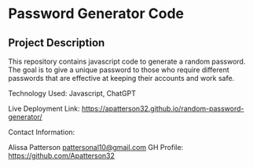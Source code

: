 # Password Generator Code

## Project Description

This repository contains javascript code to generate a random password. The goal is to give a unique password to those who require different passwords that are effective at keeping their accounts and work safe.

Technology Used: Javascript, ChatGPT

Live Deployment Link:
https://apatterson32.github.io/random-password-generator/

Contact Information:

Alissa Patterson
pattersonal10@gmail.com
GH Profile: https://github.com/Apatterson32
